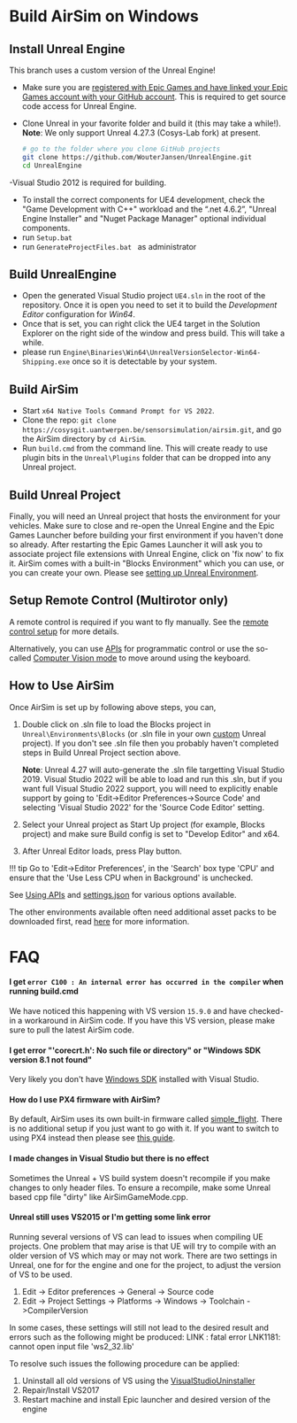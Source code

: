 # Build AirSim on Windows

## Install Unreal Engine
This branch uses a custom version of the Unreal Engine!
- Make sure you are [registered with Epic Games and have linked your Epic Games account with your GitHub account](https://www.unrealengine.com/en-US/ue-on-github). This is required to get source code access for Unreal Engine.

- Clone Unreal in your favorite folder and build it (this may take a while!). **Note**: We only support Unreal 4.27.3 (Cosys-Lab fork) at present.
   ```bash
   # go to the folder where you clone GitHub projects
   git clone https://github.com/WouterJansen/UnrealEngine.git
   cd UnrealEngine
   ```
 -Visual Studio 2012 is required for building. 
- To install the correct components for UE4 development, check the "Game Development with C++" workload and the “.net 4.6.2”, "Unreal Engine Installer" and "Nuget Package Manager" optional individual components.
- run `Setup.bat`
- run `GenerateProjectFiles.bat ` as administrator 

## Build UnrealEngine
- Open the generated Visual Studio project `UE4.sln` in the root of the repository. Once it is open you need to set it to build the _Development Editor_ configuration for _Win64_. 
- Once that is set, you can right click the UE4 target in the Solution Explorer on the right side of the window and press build. This will take a while. 
- please run `Engine\Binaries\Win64\UnrealVersionSelector-Win64-Shipping.exe` once so it is detectable by your system. 

## Build AirSim
* Start `x64 Native Tools Command Prompt for VS 2022`. 
* Clone the repo: `git clone https://cosysgit.uantwerpen.be/sensorsimulation/airsim.git`, and go the AirSim directory by `cd AirSim`. 
* Run `build.cmd` from the command line. This will create ready to use plugin bits in the `Unreal\Plugins` folder that can be dropped into any Unreal project.

## Build Unreal Project

Finally, you will need an Unreal project that hosts the environment for your vehicles. Make sure to close and re-open the Unreal Engine and the Epic Games Launcher before building your first environment if you haven't done so already. After restarting the Epic Games Launcher it will ask you to associate project file extensions with Unreal Engine, click on 'fix now' to fix it. AirSim comes with a built-in "Blocks Environment" which you can use, or you can create your own. Please see [setting up Unreal Environment](unreal_proj.md).

## Setup Remote Control (Multirotor only)

A remote control is required if you want to fly manually. See the [remote control setup](remote_control.md) for more details.

Alternatively, you can use [APIs](apis.md) for programmatic control or use the so-called [Computer Vision mode](image_apis.md) to move around using the keyboard.

## How to Use AirSim

Once AirSim is set up by following above steps, you can,

1. Double click on .sln file to load the Blocks project in `Unreal\Environments\Blocks` (or .sln file in your own [custom](unreal_custenv.md) Unreal project). If you don't see .sln file then you probably haven't completed steps in Build Unreal Project section above.

    **Note**: Unreal 4.27 will auto-generate the .sln file targetting Visual Studio 2019. Visual Studio 2022 will be able to load and run this .sln, but if you want full Visual Studio 2022 support, you will need to explicitly enable support by going to 'Edit->Editor Preferences->Source Code' and selecting 'Visual Studio 2022' for the 'Source Code Editor' setting.

2. Select your Unreal project as Start Up project (for example, Blocks project) and make sure Build config is set to "Develop Editor" and x64.
3. After Unreal Editor loads, press Play button. 

!!! tip
    Go to 'Edit->Editor Preferences', in the 'Search' box type 'CPU' and ensure that the 'Use Less CPU when in Background' is unchecked.

See [Using APIs](apis.md) and [settings.json](settings.md) for various options available.

The other environments available often need additional asset packs to be downloaded first, read [here](environments.md) for more information.

# FAQ
#### I get `error C100 : An internal error has occurred in the compiler` when running build.cmd
We have noticed this happening with VS version `15.9.0` and have checked-in a workaround in AirSim code. If you have this VS version, please make sure to pull the latest AirSim code.

#### I get error "'corecrt.h': No such file or directory" or "Windows SDK version 8.1 not found"
Very likely you don't have [Windows SDK](https://developercommunity.visualstudio.com/content/problem/3754/cant-compile-c-program-because-of-sdk-81cant-add-a.html) installed with Visual Studio. 

#### How do I use PX4 firmware with AirSim?
By default, AirSim uses its own built-in firmware called [simple_flight](simple_flight.md). There is no additional setup if you just want to go with it. If you want to switch to using PX4 instead then please see [this guide](px4_setup.md).

#### I made changes in Visual Studio but there is no effect

Sometimes the Unreal + VS build system doesn't recompile if you make changes to only header files. To ensure a recompile, make some Unreal based cpp file "dirty" like AirSimGameMode.cpp.

#### Unreal still uses VS2015 or I'm getting some link error
Running several versions of VS can lead to issues when compiling UE projects. One problem that may arise is that UE will try to compile with an older version of VS which may or may not work. There are two settings in Unreal, one for for the engine and one for the project, to adjust the version of VS to be used.
1. Edit -> Editor preferences -> General -> Source code
2. Edit -> Project Settings -> Platforms -> Windows -> Toolchain ->CompilerVersion

In some cases, these settings will still not lead to the desired result and errors such as the following might be produced: LINK : fatal error LNK1181: cannot open input file 'ws2_32.lib'

To resolve such issues the following procedure can be applied:
1. Uninstall all old versions of VS using the [VisualStudioUninstaller](https://github.com/Microsoft/VisualStudioUninstaller/releases)
2. Repair/Install VS2017
3. Restart machine and install Epic launcher and desired version of the engine